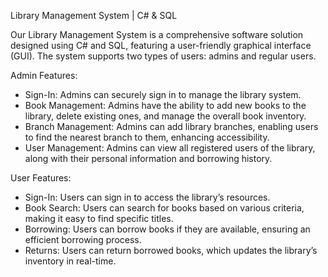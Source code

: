 Library Management System | C# & SQL

Our Library Management System is a comprehensive software solution designed using C# and SQL, featuring a user-friendly graphical interface (GUI). The system supports two types of users: admins and regular users.

Admin Features:

* Sign-In: Admins can securely sign in to manage the library system.
* Book Management: Admins have the ability to add new books to the library, delete existing ones, and manage the overall book inventory.
* Branch Management: Admins can add library branches, enabling users to find the nearest branch to them, enhancing accessibility.
* User Management: Admins can view all registered users of the library, along with their personal information and borrowing history.

User Features:

* Sign-In: Users can sign in to access the library’s resources.
* Book Search: Users can search for books based on various criteria, making it easy to find specific titles.
* Borrowing: Users can borrow books if they are available, ensuring an efficient borrowing process.
* Returns: Users can return borrowed books, which updates the library’s inventory in real-time.
